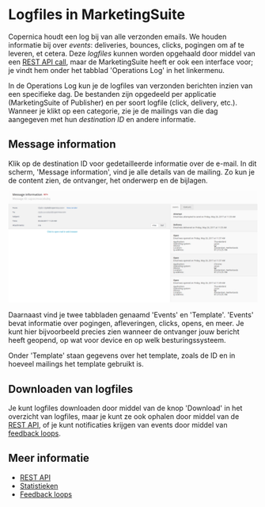 # Logfiles in MarketingSuite

Copernica houdt een log bij van alle verzonden emails. We houden 
informatie bij over *events*: deliveries, bounces, clicks, pogingen 
om af te leveren, et cetera. Deze *logfiles* kunnen worden opgehaald 
door middel van een 
[REST API call](./rest-get-logfiles), 
maar de MarketingSuite heeft er ook een interface voor; je vindt hem 
onder het tabblad 'Operations Log' in het linkermenu.

In de Operations Log kun je de logfiles van verzonden berichten inzien 
van een specifieke dag. De bestanden zijn opgedeeld per applicatie 
(MarketingSuite of Publisher) en per soort logfile (click, delivery, 
etc.). Wanneer je klikt op een categorie, zie je de mailings van die dag 
aangegeven met hun *destination ID* en andere informatie. 

## Message information

Klik op de destination ID voor gedetailleerde informatie over de e-mail. 
In dit scherm, 'Message information', vind je alle details van de mailing. 
Zo kun je de content zien, de ontvanger, het onderwerp en de bijlagen.

![message information](../images/message-information.png "Message information interface")

Daarnaast vind je twee tabbladen genaamd 'Events' en 'Template'. 'Events' 
bevat informatie over pogingen, afleveringen, clicks, opens, en meer. Je 
kunt hier bijvoorbeeld precies zien wanneer de ontvanger jouw bericht 
heeft geopend, op wat voor device en op welk besturingssysteem. 

Onder 'Template' staan gegevens over het template, zoals de ID en in 
hoeveel mailings het template gebruikt is.

## Downloaden van logfiles

Je kunt logfiles downloaden door middel van de knop 'Download' in het 
overzicht van logfiles, maar je kunt ze ook ophalen door middel van de 
[REST API](./rest-get-logfiles), 
of je kunt notificaties krijgen van events door middel van 
[feedback loops](./feedback-loops).

## Meer informatie

* [REST API](./rest-get-logfiles)
* [Statistieken](./statistics)
* [Feedback loops](./feedback-loops)

